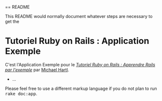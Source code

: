 == README

This README would normally document whatever steps are necessary to get the
# Tutoriel Ruby on Rails : Application Exemple

C'est l'Application Exemple pour le
[*Tutoriel Ruby on Rails : Apprendre Rails par l'exemple*](http://railstutorial.org/)
par [Michael Hartl](http://michaelhartl.com/).


* ...


Please feel free to use a different markup language if you do not plan to run
<tt>rake doc:app</tt>.
